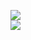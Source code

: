 [![](https://img.shields.io/badge/Made%20With-Github%20Spray-lightgrey.svg?style=for-the-badge&logo=github)](https://github.com/Annihil/github-spray#30323)  
[![](https://i.imgur.com/2DrTn0Z.gif)](https://github.com/Annihil/github-spray)
